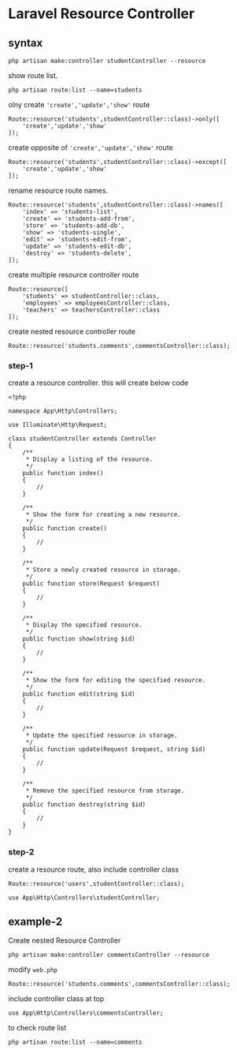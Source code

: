 # Laravel Resource Controller

## syntax
```
php artisan make:controller studentController --resource
```
show route list.
```
php artisan route:list --name=students
```
olny create `'create','update','show'` route
```
Route::resource('students',studentController::class)->only([
    'create','update','show'
]);
```
create opposite of `'create','update','show'` route
```
Route::resource('students',studentController::class)->except([
    'create','update','show'
]);
```
rename resource route names.
```
Route::resource('students',studentController::class)->names([
    'index' => 'students-list',
    'create' => 'students-add-from',
    'store' => 'students-add-db',
    'show' => 'students-single',
    'edit' => 'students-edit-from',
    'update' => 'students-edit-db',
    'destroy' => 'students-delete',
]);
```
create multiple resource controller route
```
Route::resource([
    'students' => studentController::class,
    'employees' => employeesController::class,
    'teachers' => teachersController::class
]);
```

create nested resource controller route
```
Route::resource('students.comments',commentsController::class);
```

### step-1
create a resource controller. this will create below code
```
<?php

namespace App\Http\Controllers;

use Illuminate\Http\Request;

class studentController extends Controller
{
    /**
     * Display a listing of the resource.
     */
    public function index()
    {
        //
    }

    /**
     * Show the form for creating a new resource.
     */
    public function create()
    {
        //
    }

    /**
     * Store a newly created resource in storage.
     */
    public function store(Request $request)
    {
        //
    }

    /**
     * Display the specified resource.
     */
    public function show(string $id)
    {
        //
    }

    /**
     * Show the form for editing the specified resource.
     */
    public function edit(string $id)
    {
        //
    }

    /**
     * Update the specified resource in storage.
     */
    public function update(Request $request, string $id)
    {
        //
    }

    /**
     * Remove the specified resource from storage.
     */
    public function destroy(string $id)
    {
        //
    }
}
```

### step-2
create a resource route, also include controller class
```
Route::resource('users',studentController::class);
```
```
use App\Http\Controllers\studentController;
```

## example-2
Create nested Resource Controller
```
php artisan make:controller commentsController --resource
```
modify `web.php`
```
Route::resource('students.comments',commentsController::class);
```
include controller class at top
```
use App\Http\Controllers\commentsController;
```
to check route list
```
php artisan route:list --name=comments
```

